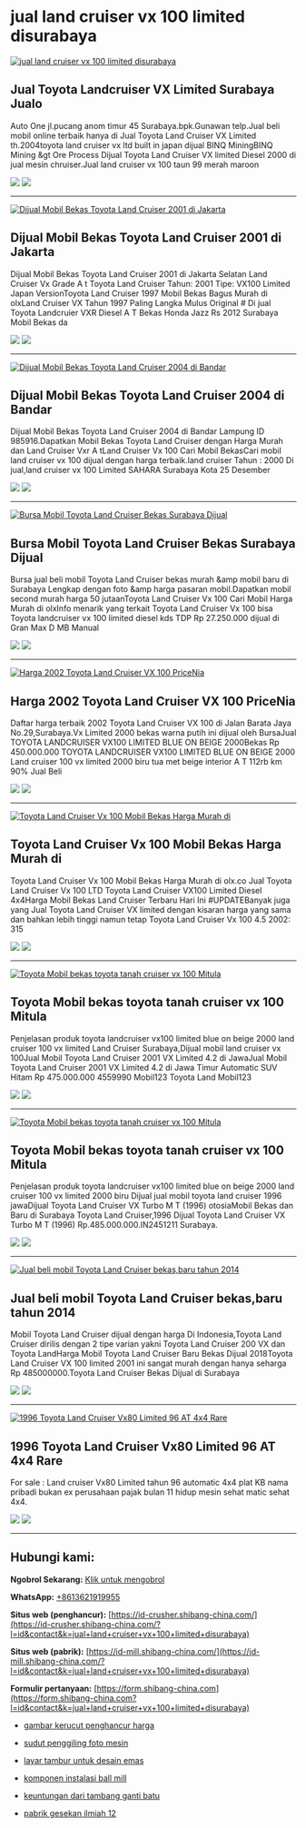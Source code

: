 # jual land cruiser vx 100 limited disurabaya

<a href="https://swt.shibang-china.com/?l=id&img&k=jual+land+cruiser+vx+100+limited+disurabaya" target="_blank">![jual land cruiser vx 100 limited disurabaya](http://static.shibang-china.com/all-800x300/101.jpg)</a>

## Jual Toyota Landcruiser VX Limited Surabaya Jualo
Auto One jl.pucang anom timur 45 Surabaya.bpk.Gunawan telp.Jual beli mobil online terbaik hanya di Jual Toyota Land Cruiser VX Limited th.2004toyota land cruiser vx ltd built in japan dijual BINQ MiningBINQ Mining &gt Ore Process Dijual Toyota Land Cruiser VX limited Diesel 2000 di jual mesin chruiser.Jual land cruiser vx 100 taun 99 merah maroon


<a href="https://whatsapp.shibangsoft.com/WhatsApp.php" target="_blank" title="WhatsApp">![](http://static.shibang-china.com/icon/whatsapp.png)</a> <a href="https://swt.shibang-china.com/?l=id&icon&k=jual+land+cruiser+vx+100+limited+disurabaya" target="_blank">![](http://static.shibang-china.com/icon/chat-id.png)</a>

---

<a href="https://swt.shibang-china.com/?l=id&img&k=jual+land+cruiser+vx+100+limited+disurabaya" target="_blank">![Dijual Mobil Bekas Toyota Land Cruiser 2001 di Jakarta](http://static.shibang-china.com/all-800x300/96.jpg)</a>

## Dijual Mobil Bekas Toyota Land Cruiser 2001 di Jakarta
Dijual Mobil Bekas Toyota Land Cruiser 2001 di Jakarta Selatan Land Cruiser Vx Grade A t Toyota Land Cruiser Tahun: 2001 Tipe: VX100 Limited Japan VersionToyota Land Cruiser 1997 Mobil Bekas Bagus Murah di olxLand Cruiser VX Tahun 1997 Paling Langka Mulus Original # Di jual Toyota Landcruier VXR Diesel A T Bekas Honda Jazz Rs 2012 Surabaya Mobil Bekas da


<a href="https://whatsapp.shibangsoft.com/WhatsApp.php" target="_blank" title="WhatsApp">![](http://static.shibang-china.com/icon/whatsapp.png)</a> <a href="https://swt.shibang-china.com/?l=id&icon&k=jual+land+cruiser+vx+100+limited+disurabaya" target="_blank">![](http://static.shibang-china.com/icon/chat-id.png)</a>

---

<a href="https://swt.shibang-china.com/?l=id&img&k=jual+land+cruiser+vx+100+limited+disurabaya" target="_blank">![Dijual Mobil Bekas Toyota Land Cruiser 2004 di Bandar](http://static.shibang-china.com/all-800x300/1325.jpg)</a>

## Dijual Mobil Bekas Toyota Land Cruiser 2004 di Bandar
Dijual Mobil Bekas Toyota Land Cruiser 2004 di Bandar Lampung ID 985916.Dapatkan Mobil Bekas Toyota Land Cruiser dengan Harga Murah dan Land Cruiser Vxr A tLand Cruiser Vx 100 Cari Mobil BekasCari mobil land cruiser vx 100 dijual dengan harga terbaik.land cruiser Tahun : 2000 Di jual,land cruiser vx 100 Limited SAHARA Surabaya Kota 25 Desember


<a href="https://whatsapp.shibangsoft.com/WhatsApp.php" target="_blank" title="WhatsApp">![](http://static.shibang-china.com/icon/whatsapp.png)</a> <a href="https://swt.shibang-china.com/?l=id&icon&k=jual+land+cruiser+vx+100+limited+disurabaya" target="_blank">![](http://static.shibang-china.com/icon/chat-id.png)</a>

---

<a href="https://swt.shibang-china.com/?l=id&img&k=jual+land+cruiser+vx+100+limited+disurabaya" target="_blank">![Bursa Mobil Toyota Land Cruiser Bekas Surabaya Dijual](http://static.shibang-china.com/all-800x300/733.jpg)</a>

## Bursa Mobil Toyota Land Cruiser Bekas Surabaya Dijual
Bursa jual beli mobil Toyota Land Cruiser bekas murah &amp mobil baru di Surabaya Lengkap dengan foto &amp harga pasaran mobil.Dapatkan mobil second murah harga 50 jutaanToyota Land Cruiser Vx 100 Cari Mobil Harga Murah di olxInfo menarik yang terkait Toyota Land Cruiser Vx 100 bisa Toyota landcruiser vx 100 limited diesel kds TDP Rp 27.250.000 dijual di Gran Max D MB Manual


<a href="https://whatsapp.shibangsoft.com/WhatsApp.php" target="_blank" title="WhatsApp">![](http://static.shibang-china.com/icon/whatsapp.png)</a> <a href="https://swt.shibang-china.com/?l=id&icon&k=jual+land+cruiser+vx+100+limited+disurabaya" target="_blank">![](http://static.shibang-china.com/icon/chat-id.png)</a>

---

<a href="https://swt.shibang-china.com/?l=id&img&k=jual+land+cruiser+vx+100+limited+disurabaya" target="_blank">![Harga 2002 Toyota Land Cruiser VX 100 PriceNia](http://static.shibang-china.com/all-800x300/574.jpg)</a>

## Harga 2002 Toyota Land Cruiser VX 100 PriceNia
Daftar harga terbaik 2002 Toyota Land Cruiser VX 100 di Jalan Barata Jaya No.29,Surabaya.Vx Limited 2000 bekas warna putih ini dijual oleh BursaJual TOYOTA LANDCRUISER VX100 LIMITED BLUE ON BEIGE 2000Bekas Rp 450.000.000 TOYOTA LANDCRUISER VX100 LIMITED BLUE ON BEIGE 2000 Land cruiser 100 vx limited 2000 biru tua met beige interior A T 112rb km 90% Jual Beli


<a href="https://whatsapp.shibangsoft.com/WhatsApp.php" target="_blank" title="WhatsApp">![](http://static.shibang-china.com/icon/whatsapp.png)</a> <a href="https://swt.shibang-china.com/?l=id&icon&k=jual+land+cruiser+vx+100+limited+disurabaya" target="_blank">![](http://static.shibang-china.com/icon/chat-id.png)</a>

---

<a href="https://swt.shibang-china.com/?l=id&img&k=jual+land+cruiser+vx+100+limited+disurabaya" target="_blank">![Toyota Land Cruiser Vx 100 Mobil Bekas Harga Murah di](http://static.shibang-china.com/all-800x300/936.jpg)</a>

## Toyota Land Cruiser Vx 100 Mobil Bekas Harga Murah di
Toyota Land Cruiser Vx 100 Mobil Bekas Harga Murah di olx.co Jual Toyota Land Cruiser Vx 100 LTD Toyota Land Cruiser VX100 Limited Diesel 4x4Harga Mobil Bekas Land Cruiser Terbaru Hari Ini #UPDATEBanyak juga yang Jual Toyota Land Cruiser VX limited dengan kisaran harga yang sama dan bahkan lebih tinggi namun tetap Toyota Land Cruiser Vx 100 4.5 2002: 315


<a href="https://whatsapp.shibangsoft.com/WhatsApp.php" target="_blank" title="WhatsApp">![](http://static.shibang-china.com/icon/whatsapp.png)</a> <a href="https://swt.shibang-china.com/?l=id&icon&k=jual+land+cruiser+vx+100+limited+disurabaya" target="_blank">![](http://static.shibang-china.com/icon/chat-id.png)</a>

---

<a href="https://swt.shibang-china.com/?l=id&img&k=jual+land+cruiser+vx+100+limited+disurabaya" target="_blank">![Toyota Mobil bekas toyota tanah cruiser vx 100 Mitula](http://static.shibang-china.com/all-800x300/901.jpg)</a>

## Toyota Mobil bekas toyota tanah cruiser vx 100 Mitula
Penjelasan produk toyota landcruiser vx100 limited blue on beige 2000 land cruiser 100 vx limited Land Cruiser Surabaya,Dijual mobil land cruiser vx 100Jual Mobil Toyota Land Cruiser 2001 VX Limited 4.2 di JawaJual Mobil Toyota Land Cruiser 2001 VX Limited 4.2 di Jawa Timur Automatic SUV Hitam Rp 475.000.000 4559990 Mobil123 Toyota Land Mobil123


<a href="https://whatsapp.shibangsoft.com/WhatsApp.php" target="_blank" title="WhatsApp">![](http://static.shibang-china.com/icon/whatsapp.png)</a> <a href="https://swt.shibang-china.com/?l=id&icon&k=jual+land+cruiser+vx+100+limited+disurabaya" target="_blank">![](http://static.shibang-china.com/icon/chat-id.png)</a>

---

<a href="https://swt.shibang-china.com/?l=id&img&k=jual+land+cruiser+vx+100+limited+disurabaya" target="_blank">![Toyota Mobil bekas toyota tanah cruiser vx 100 Mitula](http://static.shibang-china.com/all-800x300/1258.jpg)</a>

## Toyota Mobil bekas toyota tanah cruiser vx 100 Mitula
Penjelasan produk toyota landcruiser vx100 limited blue on beige 2000 land cruiser 100 vx limited 2000 biru Dijual jual mobil toyota land cruiser 1996 jawaDijual Toyota Land Cruiser VX Turbo M T (1996) otosiaMobil Bekas dan Baru di Surabaya Toyota Land Cruiser,1996 Dijual Toyota Land Cruiser VX Turbo M T (1996) Rp.485.000.000.IN2451211 Surabaya.


<a href="https://whatsapp.shibangsoft.com/WhatsApp.php" target="_blank" title="WhatsApp">![](http://static.shibang-china.com/icon/whatsapp.png)</a> <a href="https://swt.shibang-china.com/?l=id&icon&k=jual+land+cruiser+vx+100+limited+disurabaya" target="_blank">![](http://static.shibang-china.com/icon/chat-id.png)</a>

---

<a href="https://swt.shibang-china.com/?l=id&img&k=jual+land+cruiser+vx+100+limited+disurabaya" target="_blank">![Jual beli mobil Toyota Land Cruiser bekas,baru tahun 2014](http://static.shibang-china.com/all-800x300/260.jpg)</a>

## Jual beli mobil Toyota Land Cruiser bekas,baru tahun 2014
Mobil Toyota Land Cruiser dijual dengan harga Di Indonesia,Toyota Land Cruiser dirilis dengan 2 tipe varian yakni Toyota Land Cruiser 200 VX dan Toyota LandHarga Mobil Toyota Land Cruiser Baru Bekas Dijual 2018Toyota Land Cruiser VX 100 limited 2001 ini sangat murah dengan hanya seharga Rp 485000000.Toyota Land Cruiser Bekas Dijual di Surabaya


<a href="https://whatsapp.shibangsoft.com/WhatsApp.php" target="_blank" title="WhatsApp">![](http://static.shibang-china.com/icon/whatsapp.png)</a> <a href="https://swt.shibang-china.com/?l=id&icon&k=jual+land+cruiser+vx+100+limited+disurabaya" target="_blank">![](http://static.shibang-china.com/icon/chat-id.png)</a>

---

<a href="https://swt.shibang-china.com/?l=id&img&k=jual+land+cruiser+vx+100+limited+disurabaya" target="_blank">![1996 Toyota Land Cruiser Vx80 Limited 96 AT 4x4 Rare](http://static.shibang-china.com/all-800x300/1278.jpg)</a>

## 1996 Toyota Land Cruiser Vx80 Limited 96 AT 4x4 Rare
For sale : Land cruiser Vx80 Limited tahun 96 automatic 4x4 plat KB nama pribadi bukan ex perusahaan pajak bulan 11 hidup mesin sehat matic sehat 4x4.

<a href="https://whatsapp.shibangsoft.com/WhatsApp.php" target="_blank" title="WhatsApp">![](http://static.shibang-china.com/icon/whatsapp.png)</a> <a href="https://swt.shibang-china.com/?l=id&icon&k=jual+land+cruiser+vx+100+limited+disurabaya" target="_blank">![](http://static.shibang-china.com/icon/chat-id.png)</a>

---
## Hubungi kami:

**Ngobrol Sekarang:** [Klik untuk mengobrol](https://swt.shibang-china.com?l=id&contact&k=jual+land+cruiser+vx+100+limited+disurabaya)

**WhatsApp:**  [+8613621919955](https://whatsapp.shibangsoft.com/WhatsApp.php)

**Situs web (penghancur):** [https://id-crusher.shibang-china.com/](https://id-crusher.shibang-china.com/?l=id&contact&k=jual+land+cruiser+vx+100+limited+disurabaya)

**Situs web (pabrik):** [https://id-mill.shibang-china.com/](https://id-mill.shibang-china.com/?l=id&contact&k=jual+land+cruiser+vx+100+limited+disurabaya)

**Formulir pertanyaan:** [https://form.shibang-china.com](https://form.shibang-china.com?l=id&contact&k=jual+land+cruiser+vx+100+limited+disurabaya)

* [gambar kerucut penghancur harga](../33/gambar%20kerucut%20penghancur%20harga.md)

* [sudut penggiling foto mesin](../31/sudut%20penggiling%20foto%20mesin.md)

* [layar tambur untuk desain emas](../39/layar%20tambur%20untuk%20desain%20emas.md)

* [komponen instalasi ball mill](../40/komponen%20instalasi%20ball%20mill.md)

* [keuntungan dari tambang ganti batu](../34/keuntungan%20dari%20tambang%20ganti%20batu.md)

* [pabrik gesekan ilmiah 12](../33/pabrik%20gesekan%20ilmiah%2012.md)